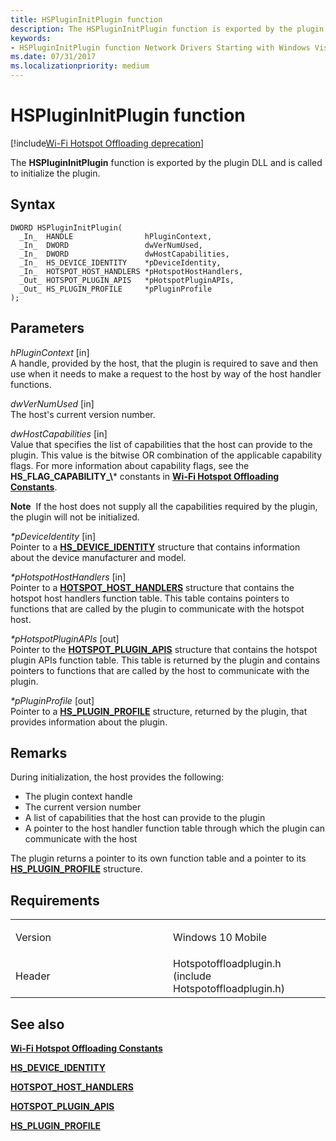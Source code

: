 ```yaml
---
title: HSPluginInitPlugin function
description: The HSPluginInitPlugin function is exported by the plugin DLL and is called to initialize the plugin.
keywords: 
- HSPluginInitPlugin function Network Drivers Starting with Windows Vista
ms.date: 07/31/2017
ms.localizationpriority: medium
---
```


# HSPluginInitPlugin function

[!include[Wi-Fi Hotspot Offloading deprecation](../includes/wi-fi-hotspot-offloading-deprecation.md)]


The **HSPluginInitPlugin** function is exported by the plugin DLL and is called to initialize the plugin.

## Syntax

```ManagedCPlusPlus
DWORD HSPluginInitPlugin(
  _In_  HANDLE                hPluginContext,
  _In_  DWORD                 dwVerNumUsed,
  _In_  DWORD                 dwHostCapabilities,
  _In_  HS_DEVICE_IDENTITY    *pDeviceIdentity,
  _In_  HOTSPOT_HOST_HANDLERS *pHotspotHostHandlers,
  _Out_ HOTSPOT_PLUGIN_APIS   *pHotspotPluginAPIs,
  _Out_ HS_PLUGIN_PROFILE     *pPluginProfile
);
```

## Parameters

*hPluginContext* \[in\]  
A handle, provided by the host, that the plugin is required to save and then use when it needs to make a request to the host by way of the host handler functions.

*dwVerNumUsed* \[in\]  
The host's current version number.

*dwHostCapabilities* \[in\]  
Value that specifies the list of capabilities that the host can provide to the plugin. This value is the bitwise OR combination of the applicable capability flags. For more information about capability flags, see the **HS\_FLAG\_CAPABILITY\_\\*** constants in [**Wi-Fi Hotspot Offloading Constants**](wi-fi-hotspot-offloading-constants.md).

**Note**  If the host does not supply all the capabilities required by the plugin, the plugin will not be initialized.

 

*\*pDeviceIdentity* \[in\]  
Pointer to a [**HS\_DEVICE\_IDENTITY**](hs-device-identity.md) structure that contains information about the device manufacturer and model.

*\*pHotspotHostHandlers* \[in\]  
Pointer to a [**HOTSPOT\_HOST\_HANDLERS**](hotspot-host-handlers.md) structure that contains the hotspot host handlers function table. This table contains pointers to functions that are called by the plugin to communicate with the hotspot host.

*\*pHotspotPluginAPIs* \[out\]  
Pointer to the [**HOTSPOT\_PLUGIN\_APIS**](hotspot-plugin-apis.md) structure that contains the hotspot plugin APIs function table. This table is returned by the plugin and contains pointers to functions that are called by the host to communicate with the plugin.

*\*pPluginProfile* \[out\]  
Pointer to a [**HS\_PLUGIN\_PROFILE**](hs-plugin-profile.md) structure, returned by the plugin, that provides information about the plugin.

## Remarks

During initialization, the host provides the following:

-   The plugin context handle
-   The current version number
-   A list of capabilities that the host can provide to the plugin
-   A pointer to the host handler function table through which the plugin can communicate with the host

The plugin returns a pointer to its own function table and a pointer to its [**HS\_PLUGIN\_PROFILE**](hs-plugin-profile.md) structure.

## Requirements

<table>
<colgroup>
<col width="50%" />
<col width="50%" />
</colgroup>
<tbody>
<tr class="odd">
<td><p>Version</p></td>
<td><p>Windows 10 Mobile</p></td>
</tr>
<tr class="even">
<td><p>Header</p></td>
<td>Hotspotoffloadplugin.h (include Hotspotoffloadplugin.h)</td>
</tr>
</tbody>
</table>

## See also


[**Wi-Fi Hotspot Offloading Constants**](wi-fi-hotspot-offloading-constants.md)

[**HS\_DEVICE\_IDENTITY**](hs-device-identity.md)

[**HOTSPOT\_HOST\_HANDLERS**](hotspot-host-handlers.md)

[**HOTSPOT\_PLUGIN\_APIS**](hotspot-plugin-apis.md)

[**HS\_PLUGIN\_PROFILE**](hs-plugin-profile.md)

 

 




